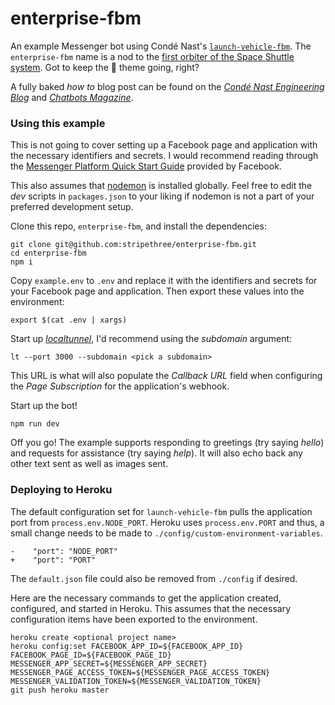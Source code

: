 # enterprise-fbm
An example Messenger bot using Condé Nast's [`launch-vehicle-fbm`]. The `enterprise-fbm` name is a nod to the [first orbiter of the Space Shuttle system]. Got to keep the 🚀 theme going, right?

[first orbiter of the Space Shuttle system]: https://en.wikipedia.org/wiki/Space_Shuttle_Enterprise

[`launch-vehicle-fbm`]: https://github.com/CondeNast/launch-vehicle-fbm

A fully baked _how to_ blog post can be found on the _[Condé Nast Engineering Blog]_ and _[Chatbots Magazine]_.

[Condé Nast Engineering Blog]: https://engineering.condenast.io/story/bot-building-with-launch-vehicle-fbm
[Chatbots Magazine]: https://chatbotsmagazine.com/bot-building-with-launch-vehicle-fbm-c17170c65e75#.j2pxmx7vu

### Using this example

This is not going to cover setting up a Facebook page and application with the necessary identifiers and secrets. I would recommend reading through the [Messenger Platform Quick Start Guide] provided by Facebook.

This also assumes that [nodemon] is installed globally. Feel free to edit the _dev_ scripts in `packages.json` to your liking if nodemon is not a part of your preferred development setup.

Clone this repo, `enterprise-fbm`, and install the dependencies:
```shell
git clone git@github.com:stripethree/enterprise-fbm.git
cd enterprise-fbm
npm i
```

Copy `example.env` to `.env` and replace it with the identifiers and secrets for your Facebook page and application. Then export these values into the environment:
```shell
export $(cat .env | xargs)
```

Start up [_localtunnel_], I'd recommend using the _subdomain_ argument:
```shell
lt --port 3000 --subdomain <pick a subdomain>
```
This URL is what will also populate the _Callback URL_ field when configuring the _Page Subscription_ for the application's webhook.

Start up the bot!
```shell
npm run dev
```

Off you go! The example supports responding to greetings (try saying _hello_) and requests for assistance (try saying _help_). It will also echo back any other text sent as well as images sent.

[_localtunnel_]: https://github.com/localtunnel/localtunnel
[Messenger Platform Quick Start Guide]: https://developers.facebook.com/docs/messenger-platform/guides/quick-start
[nodemon]: https://github.com/remy/nodemon

### Deploying to Heroku

The default configuration set for `launch-vehicle-fbm` pulls the application port from `process.env.NODE_PORT`. Heroku uses `process.env.PORT` and thus, a small change needs to be made to `./config/custom-environment-variables`.

```
-    "port": "NODE_PORT"
+    "port": "PORT"
```

The `default.json` file could also be removed from `./config` if desired.

Here are the necessary commands to get the application created, configured, and started in Heroku. This assumes that the necessary configuration items have been exported to the environment.
```
heroku create <optional project name>
heroku config:set FACEBOOK_APP_ID=${FACEBOOK_APP_ID} FACEBOOK_PAGE_ID=${FACEBOOK_PAGE_ID} MESSENGER_APP_SECRET=${MESSENGER_APP_SECRET} MESSENGER_PAGE_ACCESS_TOKEN=${MESSENGER_PAGE_ACCESS_TOKEN} MESSENGER_VALIDATION_TOKEN=${MESSENGER_VALIDATION_TOKEN}
git push heroku master
```
